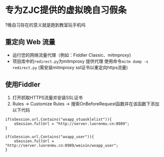 # 专为ZJC提供的虚拟晚自习假条
?晚自习存在的意义就是跑到教室玩手机吗

## 重定向 Web 流量
- 运行您的网络流量代理（例如：Fiddler Classic、mitmproxy)      
- 项目库中的`redirect.py`为mitmproxy 提供代理 使用命令`mitm dump -s redirect.py` (需安装mitmproxy ssl证书以重定向https流量)        

## 使用Fiddler    
1. 打开抓取HTTPS流量并安装SSL证书    
2. Rules -> Customize Rules -> 搜索OnBeforeRequest函数并在该函数下添加以下代码    
```
if(oSession.url.Contains("wxapp_stuasklelist")){
	oSession.fullUrl = "http://server.luorenmu.cn:8989";
}

if(oSession.url.Contains("wxapp_user")){
	oSession.fullUrl = "http://server.luorenmu.cn:8989/weixin/wxapp_user";
}
```      

